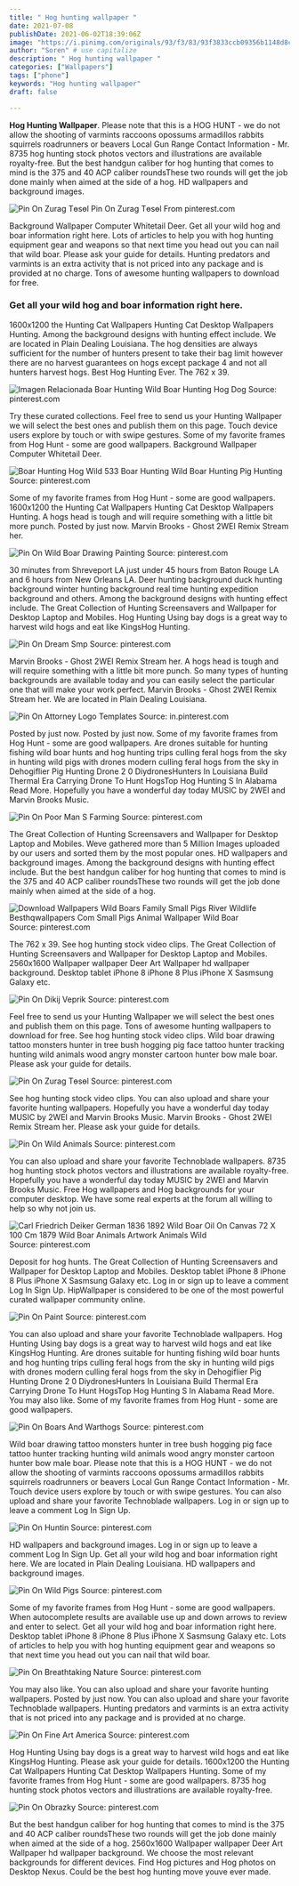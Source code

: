 ```yaml
---
title: " Hog hunting wallpaper "
date: 2021-07-08
publishDate: 2021-06-02T18:39:06Z
image: "https://i.pinimg.com/originals/93/f3/83/93f3833ccb09356b1148d8c597ab8af7.png"
author: "Soren" # use capitalize
description: " Hog hunting wallpaper "
categories: ["Wallpapers"]
tags: ["phone"]
keywords: "Hog hunting wallpaper"
draft: false

---
```



**Hog Hunting Wallpaper**. Please note that this is a HOG HUNT - we do not allow the shooting of varmints raccoons opossums armadillos rabbits squirrels roadrunners or beavers Local Gun Range Contact Information - Mr. 8735 hog hunting stock photos vectors and illustrations are available royalty-free. But the best handgun caliber for hog hunting that comes to mind is the 375 and 40 ACP caliber roundsThese two rounds will get the job done mainly when aimed at the side of a hog. HD wallpapers and background images.

![Pin On Zurag Tөsөl](https://i.pinimg.com/originals/17/9c/b3/179cb33fad8e375120621a936017e860.jpg "Pin On Zurag Tөsөl")
Pin On Zurag Tөsөl From pinterest.com


Background Wallpaper Computer Whitetail Deer. Get all your wild hog and boar information right here. Lots of articles to help you with hog hunting equipment gear and weapons so that next time you head out you can nail that wild boar. Please ask your guide for details. Hunting predators and varmints is an extra activity that is not priced into any package and is provided at no charge. Tons of awesome hunting wallpapers to download for free.

### Get all your wild hog and boar information right here.

1600x1200 the Hunting Cat Wallpapers Hunting Cat Desktop Wallpapers Hunting. Among the background designs with hunting effect include. We are located in Plain Dealing Louisiana. The hog densities are always sufficient for the number of hunters present to take their bag limit however there are no harvest guarantees on hogs except package 4 and not all hunters harvest hogs. Best Hog Hunting Ever. The 762 x 39.


![Imagen Relacionada Boar Hunting Wild Boar Hunting Hog Dog](https://i.pinimg.com/originals/6f/79/c2/6f79c25db78d29b9210c8e73756f1154.jpg "Imagen Relacionada Boar Hunting Wild Boar Hunting Hog Dog")
Source: pinterest.com

Try these curated collections. Feel free to send us your Hunting Wallpaper we will select the best ones and publish them on this page. Touch device users explore by touch or with swipe gestures. Some of my favorite frames from Hog Hunt - some are good wallpapers. Background Wallpaper Computer Whitetail Deer.

![Boar Hunting Hog Wild 533 Boar Hunting Wild Boar Hunting Pig Hunting](https://i.pinimg.com/736x/d0/5d/f1/d05df1f85e108865de565e7996e08544--boar-hunting-wild-hogs.jpg "Boar Hunting Hog Wild 533 Boar Hunting Wild Boar Hunting Pig Hunting")
Source: pinterest.com

Some of my favorite frames from Hog Hunt - some are good wallpapers. 1600x1200 the Hunting Cat Wallpapers Hunting Cat Desktop Wallpapers Hunting. A hogs head is tough and will require something with a little bit more punch. Posted by just now. Marvin Brooks - Ghost 2WEI Remix Stream her.

![Pin On Wild Boar Drawing Painting](https://i.pinimg.com/originals/d8/9c/63/d89c633b17abc58e6fec28b0ff96538f.jpg "Pin On Wild Boar Drawing Painting")
Source: pinterest.com

30 minutes from Shreveport LA just under 45 hours from Baton Rouge LA and 6 hours from New Orleans LA. Deer hunting background duck hunting background winter hunting background real time hunting expedition background and others. Among the background designs with hunting effect include. The Great Collection of Hunting Screensavers and Wallpaper for Desktop Laptop and Mobiles. Hog Hunting Using bay dogs is a great way to harvest wild hogs and eat like KingsHog Hunting.

![Pin On Dream Smp](https://i.pinimg.com/474x/e8/26/3a/e8263af6cd31f86826a4dfb7a2f26e20.jpg "Pin On Dream Smp")
Source: pinterest.com

Marvin Brooks - Ghost 2WEI Remix Stream her. A hogs head is tough and will require something with a little bit more punch. So many types of hunting backgrounds are available today and you can easily select the particular one that will make your work perfect. Marvin Brooks - Ghost 2WEI Remix Stream her. We are located in Plain Dealing Louisiana.

![Pin On Attorney Logo Templates](https://i.pinimg.com/736x/08/65/f1/0865f1621ef90ae2af92c8434eeb98fa.jpg "Pin On Attorney Logo Templates")
Source: in.pinterest.com

Posted by just now. Posted by just now. Some of my favorite frames from Hog Hunt - some are good wallpapers. Are drones suitable for hunting fishing wild boar hunts and hog hunting trips culling feral hogs from the sky in hunting wild pigs with drones modern culling feral hogs from the sky in Dehogiflier Pig Hunting Drone 2 0 DiydronesHunters In Louisiana Build Thermal Era Carrying Drone To Hunt HogsTop Hog Hunting S In Alabama Read More. Hopefully you have a wonderful day today MUSIC by 2WEI and Marvin Brooks Music.

![Pin On Poor Man S Farming](https://i.pinimg.com/originals/32/f2/c5/32f2c5637f7681f05e5d5e931363c611.jpg "Pin On Poor Man S Farming")
Source: pinterest.com

The Great Collection of Hunting Screensavers and Wallpaper for Desktop Laptop and Mobiles. Weve gathered more than 5 Million Images uploaded by our users and sorted them by the most popular ones. HD wallpapers and background images. Among the background designs with hunting effect include. But the best handgun caliber for hog hunting that comes to mind is the 375 and 40 ACP caliber roundsThese two rounds will get the job done mainly when aimed at the side of a hog.

![Download Wallpapers Wild Boars Family Small Pigs River Wildlife Besthqwallpapers Com Small Pigs Animal Wallpaper Wild Boar](https://i.pinimg.com/originals/77/03/47/77034729dbf538961be4897afa23fb13.png "Download Wallpapers Wild Boars Family Small Pigs River Wildlife Besthqwallpapers Com Small Pigs Animal Wallpaper Wild Boar")
Source: pinterest.com

The 762 x 39. See hog hunting stock video clips. The Great Collection of Hunting Screensavers and Wallpaper for Desktop Laptop and Mobiles. 2560x1600 Wallpaper wallpaper Deer Art Wallpaper hd wallpaper background. Desktop tablet iPhone 8 iPhone 8 Plus iPhone X Sasmsung Galaxy etc.

![Pin On Dikij Veprik](https://i.pinimg.com/originals/6d/4a/54/6d4a54246e8277e1815c245f0c730bc6.jpg "Pin On Dikij Veprik")
Source: pinterest.com

Feel free to send us your Hunting Wallpaper we will select the best ones and publish them on this page. Tons of awesome hunting wallpapers to download for free. See hog hunting stock video clips. Wild boar drawing tattoo monsters hunter in tree bush hogging pig face tattoo hunter tracking hunting wild animals wood angry monster cartoon hunter bow male boar. Please ask your guide for details.

![Pin On Zurag Tөsөl](https://i.pinimg.com/originals/17/9c/b3/179cb33fad8e375120621a936017e860.jpg "Pin On Zurag Tөsөl")
Source: pinterest.com

See hog hunting stock video clips. You can also upload and share your favorite hunting wallpapers. Hopefully you have a wonderful day today MUSIC by 2WEI and Marvin Brooks Music. Marvin Brooks - Ghost 2WEI Remix Stream her. Please ask your guide for details.

![Pin On Wild Animals](https://i.pinimg.com/originals/55/c5/df/55c5dfff250c68936ff2430fbf204143.jpg "Pin On Wild Animals")
Source: pinterest.com

You can also upload and share your favorite Technoblade wallpapers. 8735 hog hunting stock photos vectors and illustrations are available royalty-free. Hopefully you have a wonderful day today MUSIC by 2WEI and Marvin Brooks Music. Free Hog wallpapers and Hog backgrounds for your computer desktop. We have some real experts at the forum all willing to help so why not join us.

![Carl Friedrich Deiker German 1836 1892 Wild Boar Oil On Canvas 72 X 100 Cm 1879 Wild Boar Animals Artwork Animals Wild](https://i.pinimg.com/564x/64/9b/d5/649bd59cf2694572ba87775454970515.jpg "Carl Friedrich Deiker German 1836 1892 Wild Boar Oil On Canvas 72 X 100 Cm 1879 Wild Boar Animals Artwork Animals Wild")
Source: pinterest.com

Deposit for hog hunts. The Great Collection of Hunting Screensavers and Wallpaper for Desktop Laptop and Mobiles. Desktop tablet iPhone 8 iPhone 8 Plus iPhone X Sasmsung Galaxy etc. Log in or sign up to leave a comment Log In Sign Up. HipWallpaper is considered to be one of the most powerful curated wallpaper community online.

![Pin On Paint](https://i.pinimg.com/originals/90/6e/d1/906ed15744dc03a62c4284f063d67f2f.jpg "Pin On Paint")
Source: pinterest.com

You can also upload and share your favorite Technoblade wallpapers. Hog Hunting Using bay dogs is a great way to harvest wild hogs and eat like KingsHog Hunting. Are drones suitable for hunting fishing wild boar hunts and hog hunting trips culling feral hogs from the sky in hunting wild pigs with drones modern culling feral hogs from the sky in Dehogiflier Pig Hunting Drone 2 0 DiydronesHunters In Louisiana Build Thermal Era Carrying Drone To Hunt HogsTop Hog Hunting S In Alabama Read More. You may also like. Some of my favorite frames from Hog Hunt - some are good wallpapers.

![Pin On Boars And Warthogs](https://i.pinimg.com/originals/ff/83/8d/ff838d31c18e775da2dbcc14f4ad147d.jpg "Pin On Boars And Warthogs")
Source: pinterest.com

Wild boar drawing tattoo monsters hunter in tree bush hogging pig face tattoo hunter tracking hunting wild animals wood angry monster cartoon hunter bow male boar. Please note that this is a HOG HUNT - we do not allow the shooting of varmints raccoons opossums armadillos rabbits squirrels roadrunners or beavers Local Gun Range Contact Information - Mr. Touch device users explore by touch or with swipe gestures. You can also upload and share your favorite Technoblade wallpapers. Log in or sign up to leave a comment Log In Sign Up.

![Pin On Huntin](https://i.pinimg.com/originals/6a/31/69/6a3169176508cfe7a9aa26398b7cb2c4.jpg "Pin On Huntin")
Source: pinterest.com

HD wallpapers and background images. Log in or sign up to leave a comment Log In Sign Up. Get all your wild hog and boar information right here. We are located in Plain Dealing Louisiana. HD wallpapers and background images.

![Pin On Wild Pigs](https://i.pinimg.com/originals/e0/1f/bc/e01fbc34e1046eea127b9a8223061120.jpg "Pin On Wild Pigs")
Source: pinterest.com

Some of my favorite frames from Hog Hunt - some are good wallpapers. When autocomplete results are available use up and down arrows to review and enter to select. Get all your wild hog and boar information right here. Desktop tablet iPhone 8 iPhone 8 Plus iPhone X Sasmsung Galaxy etc. Lots of articles to help you with hog hunting equipment gear and weapons so that next time you head out you can nail that wild boar.

![Pin On Breathtaking Nature](https://i.pinimg.com/originals/e0/c8/03/e0c803abc193db246b5ecb0fd4494be4.jpg "Pin On Breathtaking Nature")
Source: pinterest.com

You may also like. You can also upload and share your favorite hunting wallpapers. Posted by just now. You can also upload and share your favorite Technoblade wallpapers. Hunting predators and varmints is an extra activity that is not priced into any package and is provided at no charge.

![Pin On Fine Art America](https://i.pinimg.com/originals/2a/bd/6f/2abd6f22c61763014e63cfc86eb7606c.jpg "Pin On Fine Art America")
Source: pinterest.com

Hog Hunting Using bay dogs is a great way to harvest wild hogs and eat like KingsHog Hunting. Please ask your guide for details. 1600x1200 the Hunting Cat Wallpapers Hunting Cat Desktop Wallpapers Hunting. Some of my favorite frames from Hog Hunt - some are good wallpapers. 8735 hog hunting stock photos vectors and illustrations are available royalty-free.

![Pin On Obrazky](https://i.pinimg.com/originals/93/f3/83/93f3833ccb09356b1148d8c597ab8af7.png "Pin On Obrazky")
Source: pinterest.com

But the best handgun caliber for hog hunting that comes to mind is the 375 and 40 ACP caliber roundsThese two rounds will get the job done mainly when aimed at the side of a hog. 2560x1600 Wallpaper wallpaper Deer Art Wallpaper hd wallpaper background. We choose the most relevant backgrounds for different devices. Find Hog pictures and Hog photos on Desktop Nexus. Could be the best hog hunting move youve ever made.

